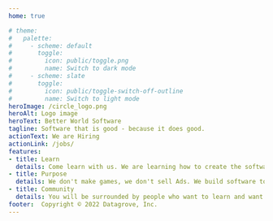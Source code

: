 ```yaml
---
home: true

# theme: 
#   palette:
#     - scheme: default
#       toggle: 
#         icon: public/toggle.png
#         name: Switch to dark mode
#     - scheme: slate
#       toggle:
#         icon: public/toggle-switch-off-outline
#         name: Switch to light mode
heroImage: /circle_logo.png
heroAlt: Logo image
heroText: Better World Software
tagline: Software that is good - because it does good.
actionText: We are Hiring
actionLink: /jobs/
features:
- title: Learn
  details: Come learn with us. We are learning how to create the software that the world needs right now.
- title: Purpose
  details: We don't make games, we don't sell Ads. We build software to create the world we want to live in.
- title: Community
  details: You will be surrounded by people who want to learn and want to serve, just like you!
footer:  Copyright © 2022 Datagrove, Inc.
---
```


<!-- [We are Hiring]([9b3243b]/jobs/) -->
